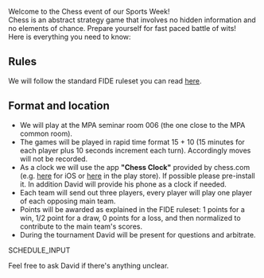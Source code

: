 Welcome to the Chess event of our Sports Week!\
Chess is an abstract strategy game that involves no hidden information and no elements of chance. Prepare yourself for fast paced battle of wits!\
Here is everything you need to know:

## Rules

We will follow the standard FIDE ruleset you can read [here](https://www.fide.com/FIDE/handbook/LawsOfChess.pdf).

## Format and location

- We will play at the MPA seminar room 006 (the one close to the MPA common room).
- The games will be played in rapid time format 15 + 10 (15 minutes for each player plus 10 seconds increment each turn). Accordingly moves will not be recorded.
- As a clock we will use the app **"Chess Clock"** provided by chess.com (e.g. [here](https://apps.apple.com/us/app/chess-clock-by-chess-com/id858039162) for iOS or [here](https://play.google.com/store/apps/details?id=com.chess.clock) in the play store). If possible please pre-install it. In addition David will provide his phone as a clock if needed.
- Each team will send out three players, every player will play one player of each opposing main team.
- Points will be awarded as explained in the FIDE ruleset: 1 points for a win, 1/2 point for a draw, 0 points for a loss, and then normalized to contribute to the main team's scores.
- During the tournament David will be present for questions and arbitrate.

SCHEDULE_INPUT

Feel free to ask David if there's anything unclear.
